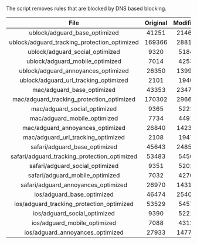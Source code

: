 The script removes rules that are blocked by DNS based blocking.


| File | Original | Modified |
|:----:|:-----:|:-----:|
| ublock/adguard_base_optimized | 41251 | 21465 |
| ublock/adguard_tracking_protection_optimized | 169366 | 28817 |
| ublock/adguard_social_optimized | 9320 | 5184 |
| ublock/adguard_mobile_optimized | 7014 | 4253 |
| ublock/adguard_annoyances_optimized | 26350 | 13995 |
| ublock/adguard_url_tracking_optimized | 2101 | 1940 |
| mac/adguard_base_optimized | 43353 | 23470 |
| mac/adguard_tracking_protection_optimized | 170302 | 29661 |
| mac/adguard_social_optimized | 9365 | 5221 |
| mac/adguard_mobile_optimized | 7734 | 4491 |
| mac/adguard_annoyances_optimized | 26840 | 14237 |
| mac/adguard_url_tracking_optimized | 2108 | 1947 |
| safari/adguard_base_optimized | 45643 | 24853 |
| safari/adguard_tracking_protection_optimized | 53483 | 5450 |
| safari/adguard_social_optimized | 9351 | 5201 |
| safari/adguard_mobile_optimized | 7032 | 4270 |
| safari/adguard_annoyances_optimized | 26970 | 14312 |
| ios/adguard_base_optimized | 46474 | 25408 |
| ios/adguard_tracking_protection_optimized | 53529 | 5457 |
| ios/adguard_social_optimized | 9390 | 5221 |
| ios/adguard_mobile_optimized | 7088 | 4312 |
| ios/adguard_annoyances_optimized | 27933 | 14773 |